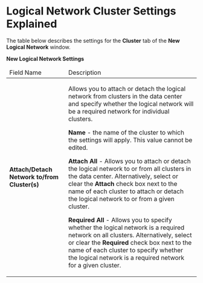 # Logical Network Cluster Settings Explained

The table below describes the settings for the **Cluster** tab of the **New Logical Network** window.

**New Logical Network Settings**

<table>
 <thead>
  <tr>
   <td>Field Name</td>
   <td>Description</td>
  </tr>
 </thead>
 <tbody>
  <tr>
   <td><b>Attach/Detach Network to/from Cluster(s)</b></td>
   <td>
    <p>Allows you to attach or detach the logical network from clusters in the data center and specify whether the logical network will be a required network for individual clusters.</p>
    <p><b>Name</b> - the name of the cluster to which the settings will apply. This value cannot be edited.</p>
    <p><b>Attach All</b> - Allows you to attach or detach the logical network to or from all clusters in the data center. Alternatively, select or clear the <b>Attach</b> check box next to the name of each cluster to attach or detach the logical network to or from a given cluster.</p>
    <p><b>Required All</b> - Allows you to specify whether the logical network is a required network on all clusters. Alternatively, select or clear the <b>Required</b> check box next to the name of each cluster to specify whether the logical network is a required network for a given cluster.</p>
   </td>
  </tr>
 </tbody>
</table>
